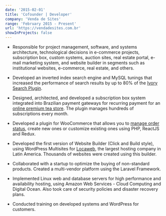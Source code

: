 ```yaml
---
date: '2015-02-01'
title: 'Cofounder | Developer'
company: 'Venda de Sites'
range: 'February 2015 - Present'
url: 'https://vendadesites.com.br'
showInProjects: false
---
```


- Responsible for project management, software, and systems architecture, technological decisions in e-commerce projects, subscription box, custom systems, auction sites, real estate portal, e-mail marketing system, and website builder in segments such as institutional websites, e-commerce, real estate, and others.

- Developed an inverted index search engine and MySQL tunings that increased the performance of search results by up to 80% of the [Ivory Search Plugin](https://wordpress.org/plugins/add-search-to-menu/).

- Designed, architected, and developed a subscription box system integrated into Brazilian payment gateways for recurring payment for an [online premium tea store](https://sitioshimada.com.br/). The plugin manages hundreds of subscriptions every month.

- Developed a plugin for WooCommerce that allows you to [manage order status](https://wordpress.org/plugins/wppdev-woocommerce-order-status/), create new ones or customize existing ones using PHP, ReactJS and Redux.

- Developed the first version of Website Builder (Click and Build style), using WordPress Multisites for [Locaweb](https://locaweb.com.br), the largest hosting company in Latin America. Thousands of websites were created using this builder.

- Collaborated with a startup to optimize the buying of non-standard products. Created a multi-vendor platform using the Laravel Framework.

- Implemented Linux web and database servers for high performance and availability hosting, using Amazon Web Services - Cloud Computing and Digital Ocean. Also took care of security policies and disaster recovery plans.

- Conducted training on developed systems and WordPress for customers.

